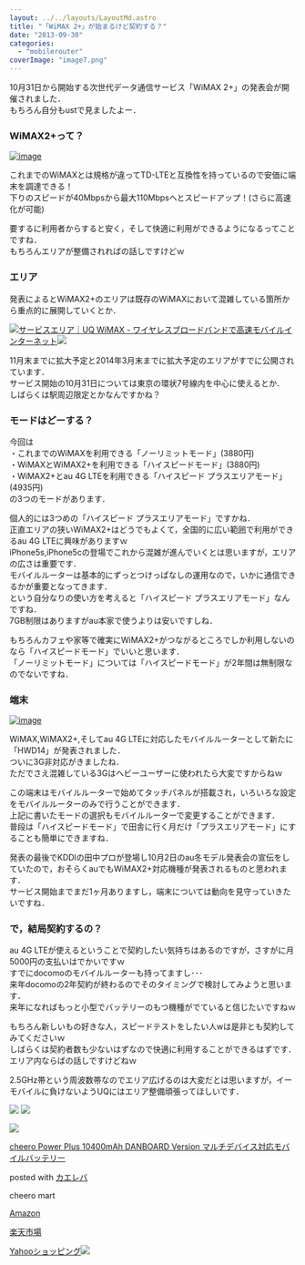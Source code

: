```yaml
---
layout: ../../layouts/LayoutMd.astro
title: "「WiMAX 2+」が始まるけど契約する？"
date: "2013-09-30"
categories: 
  - "mobilerouter"
coverImage: "image7.png"
---
```


10月31日から開始する次世代データ通信サービス「WiMAX 2+」の発表会が開催されました．  
もちろん自分もustで見ましたよー．

### WiMAX2+って？

[![image](images/image_thumb6.png "image")](//mizuka123.net/wp-content/uploads/2013/09/image6.png)

これまでのWiMAXとは規格が違ってTD-LTEと互換性を持っているので安価に端末を調達できる！  
下りのスピードが40Mbpsから最大110Mbpsへとスピードアップ！(さらに高速化が可能)

要するに利用者からすると安く，そして快適に利用ができるようになるってことですね．  
もちろんエリアが整備されればの話しですけどｗ

### エリア

発表によるとWiMAX2+のエリアは既存のWiMAXにおいて混雑している箇所から重点的に展開していくとか．

[![](http://capture.heartrails.com/150x130/shadow?http://www.uqwimax.jp/service/area/)](http://www.uqwimax.jp/service/area/)[サービスエリア｜UQ WiMAX - ワイヤレスブロードバンドで高速モバイルインターネット](http://www.uqwimax.jp/service/area/)[![](http://b.hatena.ne.jp/entry/image/http://www.uqwimax.jp/service/area/)](http://b.hatena.ne.jp/entry/http://www.uqwimax.jp/service/area/)

11月末までに拡大予定と2014年3月末までに拡大予定のエリアがすでに公開されています．  
サービス開始の10月31日については東京の環状7号線内を中心に使えるとか．  
しばらくは駅周辺限定とかなんですかね？

### モードはどーする？

今回は  
・これまでのWiMAXを利用できる「ノーリミットモード」(3880円)  
・WiMAXとWiMAX2+を利用できる「ハイスピードモード」(3880円)  
・WiMAX2+とau 4G LTEを利用できる「ハイスピード プラスエリアモード」(4935円)  
の3つのモードがあります．

個人的には3つめの「ハイスピード プラスエリアモード」ですかね．  
正直エリアの狭いWiMAX2+はどうでもよくて，全国的に広い範囲で利用ができるau 4G LTEに興味がありますｗ  
iPhone5s,iPhone5cの登場でこれから混雑が進んでいくとは思いますが，エリアの広さは重要です．  
モバイルルーターは基本的にずっとつけっぱなしの運用なので，いかに通信できるかが重要となってきます．  
という自分なりの使い方を考えると「ハイスピード プラスエリアモード」なんですね．  
7GB制限はありますがau本家で使うよりは安いですしね．

もちろんカフェや家等で確実にWiMAX2+がつながるところでしか利用しないのなら「ハイスピードモード」でいいと思います．  
「ノーリミットモード」については「ハイスピードモード」が2年間は無制限なのでないですね．

### 端末

[![image](images/image_thumb7.png "image")](//mizuka123.net/wp-content/uploads/2013/09/image7.png)

WiMAX,WiMAX2+,そしてau 4G LTEに対応したモバイルルーターとして新たに「HWD14」が発表されました．  
ついに3G非対応がきましたね．  
ただでさえ混雑している3Gはヘビーユーザーに使われたら大変ですからねｗ

この端末はモバイルルーターで始めてタッチパネルが搭載され，いろいろな設定をモバイルルーターのみで行うことができます．  
上記に書いたモードの選択もモバイルルーターで変更することができます．  
普段は「ハイスピードモード」で田舎に行く月だけ「プラスエリアモード」にすることも簡単にできますね．

発表の最後でKDDIの田中プロが登場し10月2日のau冬モデル発表会の宣伝をしていたので，おそらくauでもWiMAX2+対応機種が発表されるものと思われます．  
サービス開始までまだ1ヶ月ありますし，端末については動向を見守っていきたいですね．

### で，結局契約するの？

au 4G LTEが使えるということで契約したい気持ちはあるのですが，さすがに月5000円の支払いはでかいですｗ  
すでにdocomoのモバイルルーターも持ってますし･･･  
来年docomoの2年契約が終わるのでそのタイミングで検討してみようと思います．  
来年になればもっと小型でバッテリーのもつ機種がでていると信じたいですねｗ

もちろん新しいもの好きな人，スピードテストをしたい人wは是非とも契約してみてくださいｗ  
しばらくは契約者数も少ないはずなので快適に利用することができるはずです．  
エリア内ならばの話しですけどねｗ

2.5GHz帯という周波数帯なのでエリア広げるのは大変だとは思いますが，イーモバイルに負けないようUQにはエリア整備頑張ってほしいです．

[![](http://www24.a8.net/svt/bgt?aid=130930859580&wid=001&eno=01&mid=s00000012129001010000&mc=1)](http://px.a8.net/svt/ejp?a8mat=25YAWB+9LBFN6+2LL6+60H7L) ![](http://www18.a8.net/0.gif?a8mat=25YAWB+9LBFN6+2LL6+60H7L)

[![](images/31KsxIFmn0L._SL160_.jpg)](https://www.amazon.co.jp/exec/obidos/ASIN/B00CY6P968/mizuka123-22/ref=nosim/)

[cheero Power Plus 10400mAh DANBOARD Version マルチデバイス対応モバイルバッテリー](https://www.amazon.co.jp/exec/obidos/ASIN/B00CY6P968/mizuka123-22/ref=nosim/)

posted with [カエレバ](http://kaereba.com)

cheero mart

[Amazon](http://www.amazon.co.jp/gp/search?keywords=cheero%20Power%20Plus%2010400mAh%20DANBOARD%20Version&__mk_ja_JP=%83J%83%5E%83J%83i&tag=mizuka123-22 "アマゾン")

[楽天市場](http://hb.afl.rakuten.co.jp/hgc/032b53ee.4b34c5ee.0f4a541e.f440145e/?pc=http%3A%2F%2Fsearch.rakuten.co.jp%2Fsearch%2Fmall%2Fcheero%2520Power%2520Plus%252010400mAh%2520DANBOARD%2520Version%2F-%2Ff.1-p.1-s.1-sf.0-st.A-v.2%3Fx%3D0%26scid%3Daf_ich_link_urltxt%26m%3Dhttp%3A%2F%2Fm.rakuten.co.jp%2F "楽天市場")

[Yahooショッピング![](//ad.jp.ap.valuecommerce.com/servlet/gifbanner?sid=3066752&pid=881990642)](//ck.jp.ap.valuecommerce.com/servlet/referral?sid=3066752&pid=881990642&vc_url=http%3A%2F%2Fshopping.search.yahoo.co.jp%2Fsearch%3FuIv%3Don%26ei%3DUTF-8%26tab_ex%3Dcommerce%26slider%3D0%26va%3Dcheero%2520Power%2520Plus%252010400mAh%2520DANBOARD%2520Version "Yahooショッピング")

